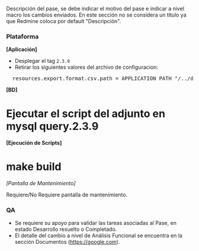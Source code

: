 Descripción del pase, se debe indicar el motivo del pase e indicar a nivel macro los cambios enviados. En este sección no se considera un título ya que Redmine coloca por default "Descripción".

### Plataforma

**[Aplicación]**

- Desplegar el tag `2.3.9`
- Retirar los siguientes valores del archivo de configuracion:

<pre>
  resources.export.format.csv.path = APPLICATION_PATH "/../data/csv/"
</pre>

**[BD]**

# Ejecutar el script del adjunto en mysql query.2.3.9

**[Ejecución de Scripts]**

# make build

_[Pantalla de Mantenimiento]_

Requiere/No Requiere pantalla de mantenimiento.

### QA

- Se requiere su apoyo para validar las tareas asociadas al Pase, en estado Desarrollo resuelto o Completado.
- El detalle del cambio a nivel de Análisis Funcional se encuentra en la sección Documentos (https://google.com).

